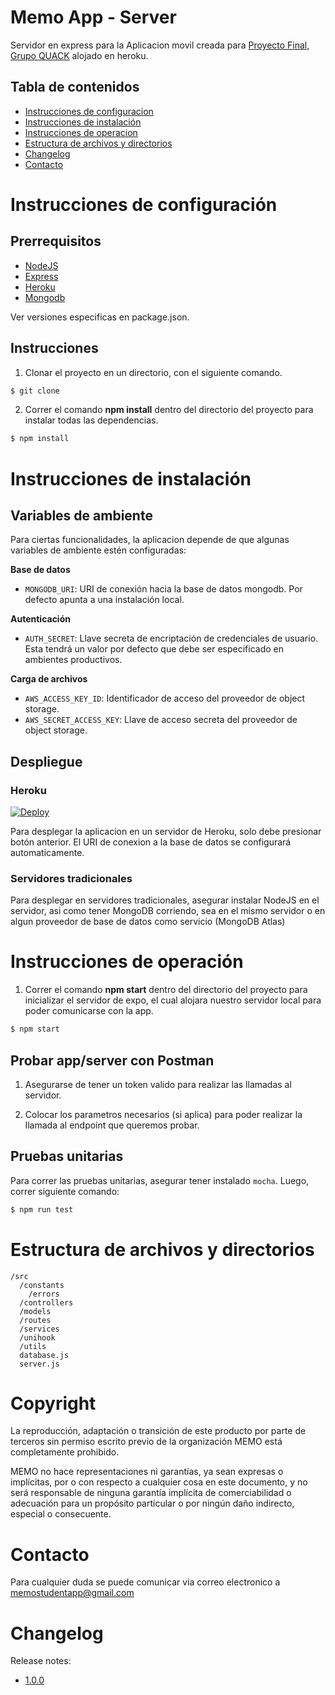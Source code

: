 # Memo App - Server

Servidor en express para la Aplicacion movil creada para  [Proyecto Final, Grupo QUACK](https://www.intec.edu.do) alojado en heroku.


## Tabla de contenidos

- [Instrucciones de configuracion](#Instrucciones-de-configuracion)
- [Instrucciones de instalación](#Instrucciones-de-instalación)
- [Instrucciones de operacion](#Instrucciones-de-operacion)
- [Estructura de archivos y directorios](#Estructura-de-archivos-y-directorios)
- [Changelog](#changelog)
- [Contacto](#Contacto)

# Instrucciones de configuración

## Prerrequisitos
- [NodeJS](https://nodejs.org)
- [Express](https://expressjs.com/es/)
- [Heroku](https://www.heroku.com/)
- [Mongodb](https://www.mongodb.com/es)

Ver versiones especificas en package.json.

## Instrucciones

1. Clonar el proyecto en un directorio, con el siguiente comando.

```sh
$ git clone
```

2. Correr el comando **npm install** dentro del directorio del proyecto para instalar todas las dependencias.

```sh
$ npm install
```

# Instrucciones de instalación

## Variables de ambiente

Para ciertas funcionalidades, la aplicacion depende de que algunas variables de ambiente estén configuradas:

**Base de datos**
- `MONGODB_URI`: URI de conexión hacia la base de datos mongodb. Por defecto apunta a una instalación local. 

**Autenticación**
- `AUTH_SECRET`: Llave secreta de encriptación de credenciales de usuario. Esta tendrá un valor por defecto que debe ser especificado en ambientes productivos.

**Carga de archivos**
- `AWS_ACCESS_KEY_ID`: Identificador de acceso del proveedor de object storage.
- `AWS_SECRET_ACCESS_KEY`: Llave de acceso secreta del proveedor de object storage.

## Despliegue

### Heroku
[![Deploy](https://www.herokucdn.com/deploy/button.svg)](https://heroku.com/deploy?template=https://github.com/QUACK-INTEC/memo-server)

Para desplegar la aplicacion en un servidor de Heroku, solo debe presionar botón anterior. El URI de conexion a la base de datos se configurará automaticamente. 

### Servidores tradicionales

Para desplegar en servidores tradicionales, asegurar instalar NodeJS en el servidor, asi como tener MongoDB corriendo, sea en el mismo servidor o en algun proveedor de base de datos como servicio (MongoDB Atlas)

# Instrucciones de operación

1. Correr el comando **npm start** dentro del directorio del proyecto para inicializar el servidor de expo, el cual alojara nuestro servidor local para poder comunicarse con la app.


```sh
$ npm start 
```

## **Probar app/server con Postman**

1. Asegurarse de tener un token valido para realizar las llamadas al servidor.

2. Colocar los parametros necesarios (si aplica) para poder realizar la llamada al endpoint que queremos probar.

## Pruebas unitarias

Para correr las pruebas unitarias, asegurar tener instalado `mocha`. Luego, correr siguiente comando:

```sh
$ npm run test 
```

# Estructura de archivos y directorios

```
/src
  /constants
    /errors
  /controllers
  /models
  /routes
  /services
  /unihook
  /utils
  database.js
  server.js
```

# Copyright

La reproducción, adaptación o transición de este producto por parte de terceros sin permiso escrito previo de la organización MEMO está completamente prohibido.

MEMO no hace representaciones ni garantías, ya sean expresas o implícitas, por o con respecto a cualquier cosa en este documento, y no será responsable de ninguna garantía implícita de comerciabilidad o adecuación para un propósito particular o por ningún daño indirecto, especial o consecuente.

# Contacto

Para cualquier duda se puede comunicar via correo electronico a memostudentapp@gmail.com

# Changelog

Release notes:

- [1.0.0](https://docs.google.com/document/d/1-iJrKZQLSGSOBNvlalW9tsI7nNbIhQBKuhJIQzTApdA/edit?usp=sharing)




